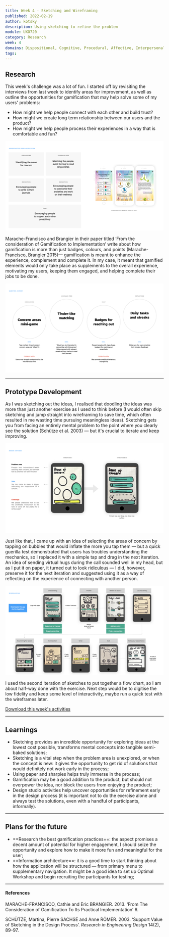 ```yaml
---
title: Week 4 - Sketching and Wireframing
published: 2022-02-19
author: kotsky
description: Using sketching to refine the problem
module: UXO720
category: Research
week: 4
domains: Dispositional, Cognitive, Procedural, Affective, Interpersonal
tags: 
---
```


## Research
This week's challenge was a lot of fun. I started off by revisiting the interviews from last week to identify areas for improvement, as well as outline the opportunities for gamification that may help solve some of my users' problems:

- How might we help people connect with each other and build trust?
- How might we create long term relationship between our users and the product?
- How might we help people process their experiences in a way that is comfortable and fun?

![Exploring the opportunities for gamification](./img/02/04-01.jpeg)

Marache-Francisco and Brangier in their paper titled ‘From the consideration of Gamification to Implementation’ write about how gamification is more than just badges, colours, and points (Marache-Francisco, Brangier 2015)— gamification is meant to enhance the experience, complement and complete it. In my case, it meant that gamified elements would only take place as supplements to the overall experience, motivating my users, keeping them engaged, and helping complete their jobs to be done.

![Refining the ideas](./img/02/04-02.jpeg)

---

## Prototype Development
As I was sketching out the ideas, I realised that doodling the ideas was more than just another exercise as I used to think before (I would often skip sketching and jump straight into wireframing to save time, which often resulted in me wasting time pursuing meaningless ideas). Sketching gets you from facing an entirely mental problem to the point where you clearly see the solution (Schütze et al. 2003) — but it's crucial to iterate and keep improving.

![Refining the sketches](./img/02/04-021.jpeg)

Just like that, I came up with an idea of selecting the areas of concern by tapping on bubbles that would inflate the more you tap them — but a quick guerilla test demonstrated that users has troubles understanding the mechanics, so I replaced it with a simple tap and drag in the next iteration. An idea of sending virtual hugs during the call sounded well in my head, but as I put it on paper, it turned out to look ridiculous — I did, however, preserve it for the next iteration and suggested using it as a way of reflecting on the experience of connecting with another person.

![Putting together a journey map](./img/02/04-03.jpeg)

I used the second iteration of sketches to put together a flow chart, so I am about half-way done with the exercise. Next step would be to digitise the low fidelity and keep some level of interactivity, maybe run a quick test with the wireframes later.

[Download this week's activities](./img/02/04.pdf)

---

## Learnings
- Sketching provides an incredible opportunity for exploring ideas at the lowest cost possible, transforms mental concepts into tangible semi-baked solutions;
- Sketching is a vital step when the problem area is unexplored, or when the concept is new: it gives the opportunity to get rid of solutions that would definitely not work early in the process;
- Using paper and sharpies helps truly immerse in the process;
- Gamification may be a good addition to the product, but should not overpower the idea, nor block the users from enjoying the product;
- Design studio activities help uncover opportunities for refinement early in the design process (it is important not to do the exercise alone and always test the solutions, even with a handful of participants, informally).

---

## Plans for the future
- ==Research the best gamification practices==: the aspect promises a decent amount of potential for higher engagement, I should seize the opportunity and explore how to make it more fun and meaningful for the user;
- ==Information architecture==: it is a good time to start thinking about how the application will be structured — from primary menu to supplementary navigation. It might be a good idea to set up Optimal Workshop and begin recruiting the participants for testing;

---

#### References

MARACHE-FRANCISCO, Cathie and Eric BRANGIER. 2013. ‘From The Consideration of Gamification To Its Practical Implementation’ 6.

SCHÜTZE, Martina, Pierre SACHSE and Anne RÖMER. 2003. ‘Support Value of Sketching in the Design Process’. _Research in Engineering Design_ 14(2), 89–97.